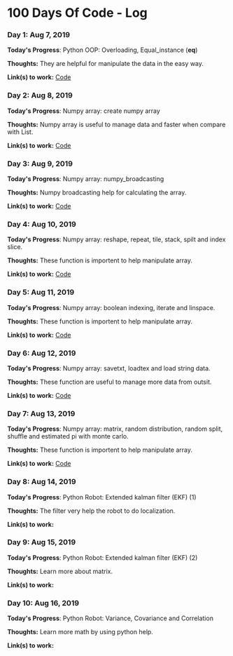 # 100 Days Of Code - Log


### Day 1: Aug 7, 2019

**Today's Progress**: Python OOP: Overloading, Equal_instance (__eq__)

**Thoughts:** They are helpful for manipulate the data in the easy way.

**Link(s) to work:** 
[Code](https://github.com/worasuch/LearnPython.git)



### Day 2: Aug 8, 2019

**Today's Progress**: Numpy array: create numpy array

**Thoughts:** Numpy array is useful to manage data and faster when compare with List.

**Link(s) to work:** 
[Code](https://github.com/worasuch/LearnPython/blob/master/Create%20array%20numpy.ipynb)



### Day 3: Aug 9, 2019

**Today's Progress**: Numpy array: numpy_broadcasting

**Thoughts:** Numpy broadcasting help for calculating the array.

**Link(s) to work:** 
[Code](https://github.com/worasuch/LearnPython/blob/master/numpy_broadcasting.ipynb)



### Day 4: Aug 10, 2019

**Today's Progress**: Numpy array: reshape, repeat, tile, stack, spilt and index slice.

**Thoughts:** These function is importent to help manipulate array.

**Link(s) to work:** 
[Code](https://github.com/worasuch/LearnPython.git)



### Day 5: Aug 11, 2019

**Today's Progress**: Numpy array: boolean indexing, iterate and linspace.

**Thoughts:** These function is importent to help manipulate array.

**Link(s) to work:** 
[Code](https://github.com/worasuch/LearnPython.git)



### Day 6: Aug 12, 2019

**Today's Progress**: Numpy array: savetxt, loadtex and load string data.

**Thoughts:** These function are useful to manage more data from outsit.

**Link(s) to work:** 
[Code](https://github.com/worasuch/LearnPython.git)



### Day 7: Aug 13, 2019

**Today's Progress**: Numpy array: matrix, random distribution, random split, shuffle and estimated pi with monte carlo.

**Thoughts:** These function is importent to help manipulate array.

**Link(s) to work:** 
[Code](https://github.com/worasuch/LearnPython.git)



### Day 8: Aug 14, 2019

**Today's Progress**: Python Robot: Extended kalman filter (EKF) (1)

**Thoughts:** The filter very help the robot to do localization.

**Link(s) to work:** 



### Day 9: Aug 15, 2019

**Today's Progress**: Python Robot: Extended kalman filter (EKF) (2)

**Thoughts:** Learn more about matrix. 

**Link(s) to work:** 



### Day 10: Aug 16, 2019

**Today's Progress**: Python Robot: Variance, Covariance and Correlation

**Thoughts:** Learn more math by using python help. 

**Link(s) to work:** 
